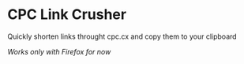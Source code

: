 # CPC Link Crusher

Quickly shorten links throught cpc.cx and copy them to your clipboard

*Works only with Firefox for now*
